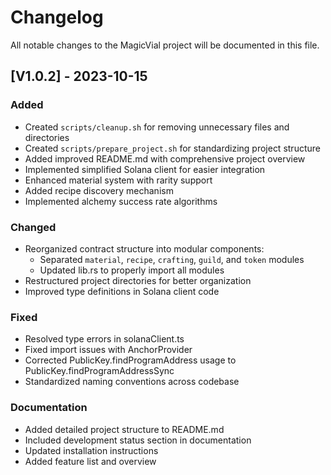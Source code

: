 # Changelog

All notable changes to the MagicVial project will be documented in this file.

## [V1.0.2] - 2023-10-15

### Added
- Created `scripts/cleanup.sh` for removing unnecessary files and directories
- Created `scripts/prepare_project.sh` for standardizing project structure
- Added improved README.md with comprehensive project overview
- Implemented simplified Solana client for easier integration
- Enhanced material system with rarity support
- Added recipe discovery mechanism
- Implemented alchemy success rate algorithms

### Changed
- Reorganized contract structure into modular components:
  - Separated `material`, `recipe`, `crafting`, `guild`, and `token` modules
  - Updated lib.rs to properly import all modules
- Restructured project directories for better organization
- Improved type definitions in Solana client code

### Fixed
- Resolved type errors in solanaClient.ts
- Fixed import issues with AnchorProvider
- Corrected PublicKey.findProgramAddress usage to PublicKey.findProgramAddressSync
- Standardized naming conventions across codebase

### Documentation
- Added detailed project structure to README.md
- Included development status section in documentation
- Updated installation instructions
- Added feature list and overview 